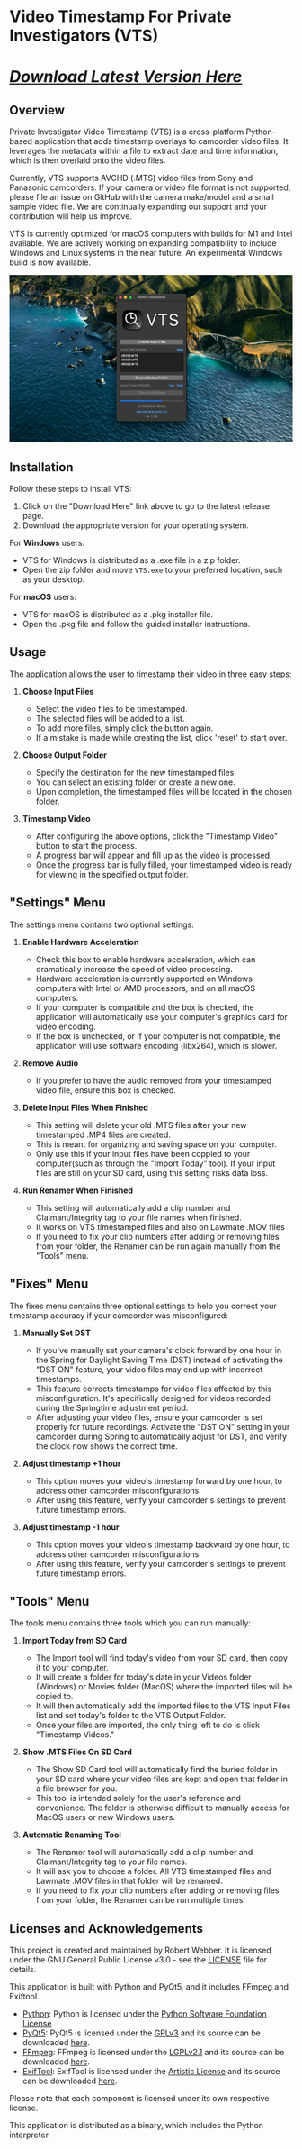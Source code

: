 # Video Timestamp For Private Investigators (VTS)

# **[*Download Latest Version Here*](https://github.com/rwpi/videotimestamp/releases/latest)**

## Overview
Private Investigator Video Timestamp (VTS) is a cross-platform Python-based application that adds timestamp overlays to camcorder video files. It leverages the metadata within a file to extract date and time information, which is then overlaid onto the video files.

Currently, VTS supports AVCHD (.MTS) video files from Sony and Panasonic camcorders. If your camera or video file format is not supported, please file an issue on GitHub with the camera make/model and a small sample video file. We are continually expanding our support and your contribution will help us improve.

VTS is currently optimized for macOS computers with builds for M1 and Intel available. We are actively working on expanding compatibility to include Windows and Linux systems in the near future. An experimental Windows build is now available.


![Screenshot of the application](https://github.com/rwpi/videotimestamp/blob/b7b8258df40d16ea3a50b6efbb7981a1df02d94c/media/Screenshot_1_1_1.png)


## Installation

Follow these steps to install VTS:

1. Click on the "Download Here" link above to go to the latest release page.
2. Download the appropriate version for your operating system.

For **Windows** users:
- VTS for Windows is distributed as a .exe file in a zip folder.
- Open the zip folder and move `VTS.exe` to your preferred location, such as your desktop.

For **macOS** users:
- VTS for macOS is distributed as a .pkg installer file.
- Open the .pkg file and follow the guided installer instructions.

## Usage
The application allows the user to timestamp their video in three easy steps:

1. **Choose Input Files**
    - Select the video files to be timestamped.
    - The selected files will be added to a list.
    - To add more files, simply click the button again.
    - If a mistake is made while creating the list, click 'reset' to start over.

2. **Choose Output Folder**
    - Specify the destination for the new timestamped files.
    - You can select an existing folder or create a new one.
    - Upon completion, the timestamped files will be located in the chosen folder.

3. **Timestamp Video**
    - After configuring the above options, click the "Timestamp Video" button to start the process.
    - A progress bar will appear and fill up as the video is processed.
    - Once the progress bar is fully filled, your timestamped video is ready for viewing in the specified output folder.

## "Settings" Menu
The settings menu contains two optional settings:

1. **Enable Hardware Acceleration**
    - Check this box to enable hardware acceleration, which can dramatically increase the speed of video processing.
    - Hardware acceleration is currently supported on Windows computers with Intel or AMD processors, and on all macOS computers.
    - If your computer is compatible and the box is checked, the application will automatically use your computer's graphics card for video encoding.
    - If the box is unchecked, or if your computer is not compatible, the application will use software encoding (libx264), which is slower.

2. **Remove Audio**
    - If you prefer to have the audio removed from your timestamped video file, ensure this box is checked.

3. **Delete Input Files When Finished**
    - This setting will delete your old .MTS files after your new timestamped .MP4 files are created. 
    - This is meant for organizing and saving space on your computer. 
    - Only use this if your input files have been coppied to your computer(such as through the "Import Today" tool). If your input files are still on your SD card, using this setting risks data loss.

4. **Run Renamer When Finished**
    - This setting will automatically add a clip number and Claimant/Integrity tag to your file names when finished.
    - It works on VTS timestamped files and also on Lawmate .MOV files
    - If you need to fix your clip numbers after adding or removing files from your folder, the Renamer can be run again manually from the "Tools" menu.

## "Fixes" Menu
The fixes menu contains three optional settings to help you correct your timestamp accuracy if your camcorder was misconfigured:

1. **Manually Set DST**
    - If you've manually set your camera's clock forward by one hour in the Spring for Daylight Saving Time (DST) instead of activating the "DST ON" feature, your video files may end up with incorrect timestamps.
    - This feature corrects timestamps for video files affected by this misconfiguration. It's specifically designed for videos recorded during the Springtime adjustment period.
    - After adjusting your video files, ensure your camcorder is set properly for future recordings. Activate the "DST ON" setting in your camcorder during Spring to automatically adjust for DST, and verify the clock now shows the correct time.

2. **Adjust timestamp +1 hour**
    - This option moves your video's timestamp forward by one hour, to address other camcorder misconfigurations.
    - After using this feature, verify your camcorder's settings to prevent future timestamp errors.

3. **Adjust timestamp -1 hour**
    - This option moves your video's timestamp backward by one hour, to address other camcorder misconfigurations.
    - After using this feature, verify your camcorder's settings to prevent future timestamp errors.


## "Tools" Menu
The tools menu contains three tools which you can run manually:

1. **Import Today from SD Card**
    - The Import tool will find today's video from your SD card, then copy it to your computer. 
    - It will create a folder for today's date in your Videos folder (Windows) or Movies folder (MacOS) where the imported files will be copied to. 
    - It will then automatically add the imported files to the VTS Input Files list and set today's folder to the VTS Output Folder. 
    - Once your files are imported, the only thing left to do is click "Timestamp Videos."

2. **Show .MTS Files On SD Card**
    - The Show SD Card tool will automatically find the buried folder in your SD card where your video files are kept and open that folder in a file browser for you.
    - This tool is intended solely for the user's reference and convenience. The folder is otherwise difficult to manually access for MacOS users or new Windows users.

3. **Automatic Renaming Tool**
    - The Renamer tool will automatically add a clip number and Claimant/Integrity tag to your file names.
    - It will ask you to choose a folder. All VTS timestamped files and Lawmate .MOV files in that folder will be renamed.
    - If you need to fix your clip numbers after adding or removing files from your folder, the Renamer can be run multiple times.

## Licenses and Acknowledgements
This project is created and maintained by Robert Webber. It is licensed under the GNU General Public License v3.0 - see the [LICENSE](LICENSE) file for details.

This application is built with Python and PyQt5, and it includes FFmpeg and Exiftool. 

- [Python](https://www.python.org/): Python is licensed under the [Python Software Foundation License](https://docs.python.org/3/license.html).
- [PyQt5](https://www.riverbankcomputing.com/software/pyqt/intro): PyQt5 is licensed under the [GPLv3](https://www.gnu.org/licenses/gpl-3.0.html) and its source can be downloaded [here](https://www.riverbankcomputing.com/software/pyqt/download).
- [FFmpeg](https://ffmpeg.org/): FFmpeg is licensed under the [LGPLv2.1](http://www.gnu.org/licenses/old-licenses/lgpl-2.1.html) and its source can be downloaded [here](http://ffmpeg.org/download.html).
- [ExifTool](https://exiftool.org/): ExifTool is licensed under the [Artistic License](https://opensource.org/licenses/Artistic-2.0) and its source can be downloaded [here](https://github.com/exiftool/exiftool).

Please note that each component is licensed under its own respective license.

This application is distributed as a binary, which includes the Python interpreter.